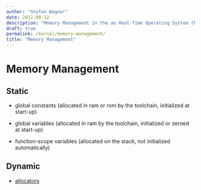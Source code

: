 ```yaml
---
author: "Stefan Wagner"
date: 2022-08-12
description: "Memory Management in the ao Real-Time Operating System (RTOS)."
draft: true
permalink: /kernel/memory-management/
title: "Memory Management"
---
```


# Memory Management

## Static

- global constants (allocated in ram or rom by the toolchain, initialized at start-up)
- global variables (allocated in ram by the toolchain, initialized or zeroed at start-up)

- function-scope variables (allocated on the stack, not initialized automatically)

## Dynamic

- [allocators](alloc.md)
